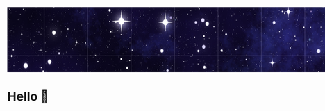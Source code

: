 <div style="width: 940px; height: 150px; overflow: hidden">
<img alt="welcome" src="./banner_.jpeg" style="width: 940px; height: 355px;"/>  
</div>

# Hello 👋

<!--
**SaharaRai/SaharaRai** is a ✨ _special_ ✨ repository because its `README.md` (this file) appears on your GitHub profile.

Here are some ideas to get you started:

- 🔭 I’m currently working on ...
- 🌱 I’m currently learning ...
- 👯 I’m looking to collaborate on ...
- 🤔 I’m looking for help with ...
- 💬 Ask me about ...
- 📫 How to reach me: ...
- 😄 Pronouns: ...
- ⚡ Fun fact: ...
-->
